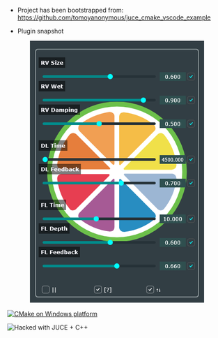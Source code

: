 * Project has been bootstrapped from:
https://github.com/tomoyanonymous/juce_cmake_vscode_example

* Plugin snapshot

<p align="center">
  <img src="assets/snapshot.png" alt="GUI Snapshot" width="400"/>
</p>

[![CMake on Windows platform](https://github.com/amp1ee/effect_rack/actions/workflows/cmake-single-platform.yml/badge.svg?branch=signalsmith-stretch)](https://github.com/amp1ee/effect_rack/actions/workflows/cmake-single-platform.yml)

![Hacked with JUCE + C++](https://img.shields.io/badge/⚡%20Hacked%20with-%E2%9D%A4%20JUCE%20+%20%F0%9F%9B%A0%EF%B8%8F%20C++-black?style=for-the-badge)
